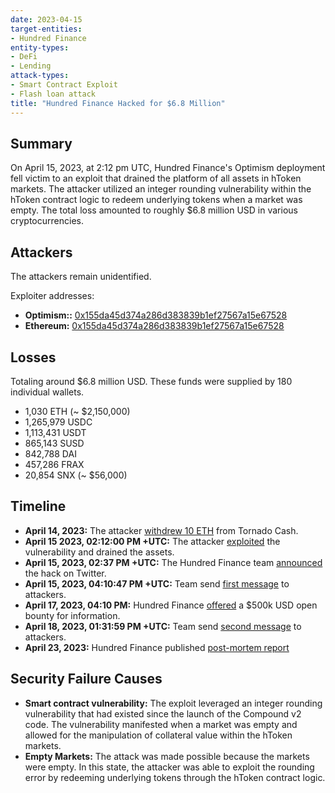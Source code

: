 ```yaml
---
date: 2023-04-15
target-entities: 
- Hundred Finance
entity-types:
- DeFi
- Lending
attack-types:
- Smart Contract Exploit
- Flash loan attack
title: "Hundred Finance Hacked for $6.8 Million"
---
```


## Summary

On April 15, 2023, at 2:12 pm UTC, Hundred Finance's Optimism deployment fell victim to an exploit that drained the platform of all assets in hToken markets. The attacker utilized an integer rounding vulnerability within the hToken contract logic to redeem underlying tokens when a market was empty. The total loss amounted to roughly $6.8 million USD in various cryptocurrencies.
## Attackers

The attackers remain unidentified. 

Exploiter addresses:
- **Optimism::** [0x155da45d374a286d383839b1ef27567a15e67528](https://optimistic.etherscan.io/address/0x155da45d374a286d383839b1ef27567a15e67528)
- **Ethereum:** [0x155da45d374a286d383839b1ef27567a15e67528](https://etherscan.io/address/0x155da45d374a286d383839b1ef27567a15e67528)

## Losses

Totaling around $6.8 million USD. These funds were supplied by 180 individual wallets.

- 1,030 ETH (~ $2,150,000)
- 1,265,979 USDC
- 1,113,431 USDT 
- 865,143 SUSD
- 842,788 DAI 
- 457,286 FRAX 
- 20,854 SNX (~ $56,000)

## Timeline

- **April 14, 2023:** The attacker [withdrew 10 ETH](https://etherscan.io/tx/0x5317521498981511dc7d3fc95895a2fca595fce4ba15ce4fb26caf84dda21258) from Tornado Cash.
- **April 15 2023, 02:12:00 PM +UTC:** The attacker [exploited](https://optimistic.etherscan.io//tx/0x6e9ebcdebbabda04fa9f2e3bc21ea8b2e4fb4bf4f4670cb8483e2f0b2604f451) the vulnerability and drained the assets.
- **April 15, 2023, 02:37 PM +UTC:** The Hundred Finance team [announced](https://twitter.com/HundredFinance/status/1647247792589471745) the hack on Twitter.
- **April 15, 2023, 04:10:47 PM +UTC:** Team send [first message](https://etherscan.io/tx/0xefecb4942e743517c21f603d3bc096a1c941f9a002eea3ec6ca067f801adc078) to attackers.
- **April 17, 2023, 04:10 PM:** Hundred Finance [offered](https://twitter.com/HundredFinance/status/1647995836117180416) a $500k USD open bounty for information.
- **April 18, 2023, 01:31:59 PM +UTC:** Team send [second message](https://etherscan.io/tx/0x6fd6eeeb0f3f5c0f25e384710aa0ff027e924973806f514e9984eec042ad7003) to attackers.
- **April 23, 2023:** Hundred Finance published [post-mortem report](https://blog.hundred.finance/15-04-23-hundred-finance-hack-post-mortem-d895b618cf33)

## Security Failure Causes

- **Smart contract vulnerability:** 
The exploit leveraged an integer rounding vulnerability that had existed since the launch of the Compound v2 code. The vulnerability manifested when a market was empty and allowed for the manipulation of collateral value within the hToken markets.
- **Empty Markets:**
The attack was made possible because the markets were empty. In this state, the attacker was able to exploit the rounding error by redeeming underlying tokens through the hToken contract logic.
